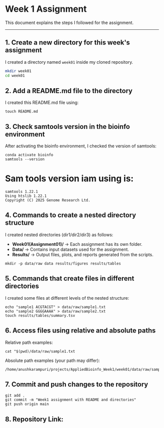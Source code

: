 # Week 1 Assignment

This document explains the steps I followed for the assignment.

---

## 1. Create a new directory for this week's assignment
I created a directory named `week01` inside my cloned repository.

```bash
mkdir week01
cd week01
```

## 2. Add a README.md file to the directory

I created this README.md file using:
```
touch README.md
```

## 3. Check samtools version in the bioinfo environment

After activating the bioinfo environment, I checked the version of samtools:

```
conda activate bioinfo
samtools --version
```

# Sam tools version iam using is:
```
samtools 1.22.1
Using htslib 1.22.1
Copyright (C) 2025 Genome Research Ltd.
```


## 4. Commands to create a nested directory structure

I created nested directories (dir1/dir2/dir3) as follows:
- **Week01(Assignment01)/** → Each assignment has its own folder.  
- **Data/** → Contains input datasets used for the assignment.  
- **Results/** → Output files, plots, and reports generated from the scripts.

```
mkdir -p data/raw data results/figures results/tables
```

## 5. Commands that create files in different directories

I created some files at different levels of the nested structure:

```
echo "sample1 ACGTACGT" > data/raw/sample1.txt
echo "sample2 GGGGAAAA" > data/raw/sample2.txt
touch results/tables/summary.tsv
```

## 6. Access files using relative and absolute paths

Relative path examples:
```
cat "$(pwd)/data/raw/sample1.txt
```
Absolute path examples (your path may differ):
```
/home/anushkarampuri/projects/AppliedBioinfo_Week1/week01/data/raw/sample1.txt
```

## 7. Commit and push changes to the repository
```
git add .
git commit -m "Week1 assignment with README and directories"
git push origin main
```

## 8. Repository Link:


 
 

